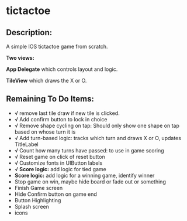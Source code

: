 tictactoe
=========

Description:
------------
A simple IOS tictactoe game from scratch. 

**Two views:**

**App Delegate** which controls layout and logic.

**TileView** which draws the X or O.

Remaining To Do Items:
----------------------
+ √ remove last tile draw if new tile is clicked.
+ √ Add confirm button to lock in choice
+ √ Remove shape cycling on tap: Should only show one shape on tap based on whose turn it is
+ √ Add turn-based logic: tracks which turn and draws X or O, updates TitleLabel
+ √ Count how many turns have passed: to use in game scoring
+ √ Reset game on click of reset button
+ √ Customize fonts in UIButton labels
+ √ **Score logic:** add logic for tied game
+ **Score logic:** add logic for a winning game, identify winner
+ Stop game on win, maybe hide board or fade out or something
+ Finish Game screen
+ Hide Confirm button on game end
+ Button Highlighting
+ Splash screen
+ icons